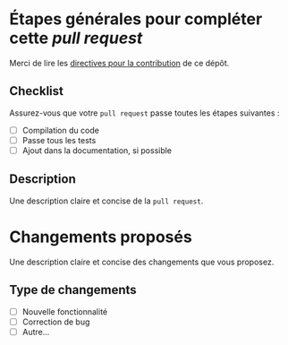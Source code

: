 # Étapes générales pour compléter cette _pull request_

Merci de lire les [directives pour la contribution](../CONTRIBUTING.md) de ce dépôt.

## Checklist

Assurez-vous que votre `pull request` passe toutes les étapes suivantes :

- [ ] Compilation du code
- [ ] Passe tous les tests
- [ ] Ajout dans la documentation, si possible

## Description

Une description claire et concise de la `pull request`.

# Changements proposés

Une description claire et concise des changements que vous proposez.

## Type de changements

- [ ] Nouvelle fonctionnalité
- [ ] Correction de bug
- [ ] Autre...

